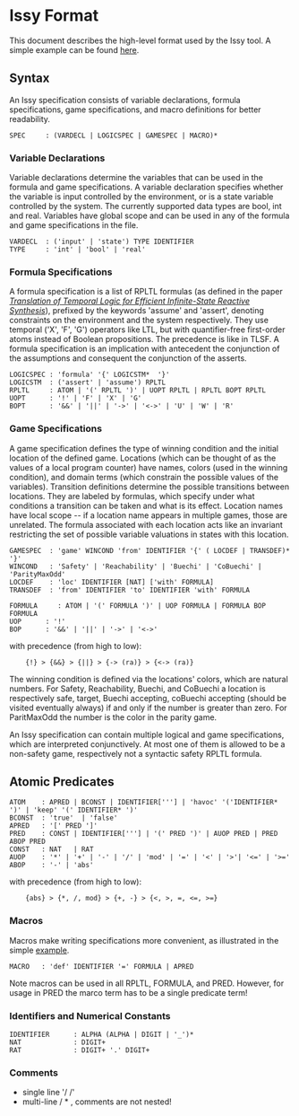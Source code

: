 # Issy Format

This document describes the high-level format used by the Issy tool. A simple example can be found [here](./sample.issy).

## Syntax
An Issy specification consists of variable declarations, formula specifications, game specifications, and macro definitions for better readability.

```
SPEC     : (VARDECL | LOGICSPEC | GAMESPEC | MACRO)*
```

### Variable Declarations

Variable declarations determine the variables that can be used in the formula and game specifications. A variable declaration specifies whether the variable is input controlled by the environment, or is a state variable controlled by the system. The currently supported data types are bool, int and real. Variables have global scope and can be used in any of the formula and game specifications in the file.

```
VARDECL  : ('input' | 'state') TYPE IDENTIFIER
TYPE     : 'int' | 'bool' | 'real'
```

### Formula Specifications

A formula specification is a list of RPLTL formulas (as defined in the paper [*Translation of Temporal Logic for Efficient Infinite-State Reactive Synthesis*](https://doi.org/10.1145/3704888)), prefixed by the keywords 'assume' and 'assert', denoting constraints on the environment and the system respectively. They use temporal ('X', 'F', 'G') operators like LTL, but with quantifier-free first-order atoms  instead of Boolean propositions. The precedence is like in TLSF. A formula specification is an implication with antecedent the conjunction of the assumptions and consequent the conjunction of the asserts.

```
LOGICSPEC : 'formula' '{' LOGICSTM*  '}'
LOGICSTM  : ('assert' | 'assume') RPLTL
RPLTL     : ATOM | '(' RPLTL ')' | UOPT RPLTL | RPLTL BOPT RPLTL 
UOPT      : '!' | 'F' | 'X' | 'G'
BOPT      : '&&' | '||' | '->' | '<->' | 'U' | 'W' | 'R'
```


### Game Specifications

A game specification defines the type of winning condition and the initial location of the defined game. Locations (which can be thought of as the values of a local program counter) have names, colors (used in the winning condition), and domain terms (which constrain the possible values of the variables). Transition definitions determine the possible transitions between locations. They are labeled by formulas, which specify under what conditions a transition can be taken and what is its effect. 
Location names have local scope -- if a location name appears in multiple games, those are unrelated. The formula associated with each location acts like an invariant restricting the set of possible variable valuations in states with this location.

```
GAMESPEC  : 'game' WINCOND 'from' IDENTIFIER '{' ( LOCDEF | TRANSDEF)* '}' 
WINCOND   : 'Safety' | 'Reachability' | 'Buechi' | 'CoBuechi' | 'ParityMaxOdd' 
LOCDEF    : 'loc' IDENTIFIER [NAT] ['with' FORMULA]
TRANSDEF  : 'from' IDENTIFIER 'to' IDENTIFIER 'with' FORMULA

FORMULA     : ATOM | '(' FORMULA ')' | UOP FORMULA | FORMULA BOP FORMULA 
UOP      : '!' 
BOP      : '&&' | '||' | '->' | '<->'
```
with precedence (from high to low):
```
    {!} > {&&} > {||} > {-> (ra)} > {<-> (ra)} 
```

The winning condition is defined via the locations' colors, which are natural numbers. For Safety, Reachability, Buechi, and CoBuechi a location is respectively safe, target, Buechi accepting, coBuechi accepting (should be visited eventually always) if and only if the number is greater than zero. For ParitMaxOdd the number is the color in the parity game.

An Issy specification can contain multiple logical and game specifications, which are interpreted conjunctively. 
At most one of them is allowed to be a non-safety game, respectively not a syntactic safety RPLTL formula.

## Atomic Predicates

```
ATOM    : APRED | BCONST | IDENTIFIER['''] | 'havoc' '('IDENTIFIER* ')' | 'keep' '(' IDENTIFIER* ')'
BCONST  : 'true'  | 'false'
APRED   : '[' PRED ']'
PRED    : CONST | IDENTIFIER['''] | '(' PRED ')' | AUOP PRED | PRED ABOP PRED
CONST   : NAT   | RAT
AUOP    : '*' | '+' | '-' | '/' | 'mod' | '=' | '<' | '>'| '<=' | '>='
ABOP    : '-' | 'abs'
```
with precedence (from high to low):
```
    {abs} > {*, /, mod} > {+, -} > {<, >, =, <=, >=}
```

### Macros

Macros make writing specifications more convenient, as illustrated in the simple [example](./sample.issy).

```
MACRO   : 'def' IDENTIFIER '=' FORMULA | APRED
```
Note macros can be used in all RPLTL, FORMULA, and PRED. However, for usage in PRED the marco term has to be a single predicate term!

### Identifiers and Numerical Constants
```
IDENTIFIER      : ALPHA (ALPHA | DIGIT | '_')*
NAT             : DIGIT+
RAT             : DIGIT+ '.' DIGIT+
```

### Comments
- single line '/ /'
- multi-line / * , comments are not nested!
